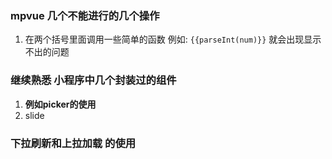 ### mpvue 几个不能进行的几个操作
1. 在两个括号里面调用一些简单的函数 例如: ``` {{parseInt(num)}} ``` 就会出现显示不出的问题

### 继续熟悉 小程序中几个封装过的组件  
1. **例如picker的使用** 
2. slide

### 下拉刷新和上拉加载 的使用
